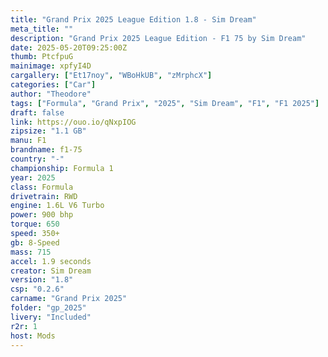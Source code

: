 ```yaml
---
title: "Grand Prix 2025 League Edition 1.8 - Sim Dream"
meta_title: ""
description: "Grand Prix 2025 League Edition - F1 75 by Sim Dream"
date: 2025-05-20T09:25:00Z
thumb: PtcfpuG
mainimage: xpfyI4D
cargallery: ["Et17noy", "WBoHkUB", "zMrphcX"]
categories: ["Car"]
author: "Theodore"
tags: ["Formula", "Grand Prix", "2025", "Sim Dream", "F1", "F1 2025"]
draft: false
link: https://ouo.io/qNxpIOG
zipsize: "1.1 GB"
manu: F1
brandname: f1-75
country: "-"
championship: Formula 1
year: 2025
class: Formula
drivetrain: RWD
engine: 1.6L V6 Turbo
power: 900 bhp
torque: 650
speed: 350+
gb: 8-Speed
mass: 715
accel: 1.9 seconds
creator: Sim Dream
version: "1.8"
csp: "0.2.6"
carname: "Grand Prix 2025"
folder: "gp_2025"
livery: "Included"
r2r: 1
host: Mods
---
```

